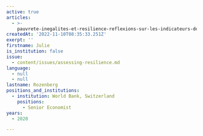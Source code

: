 ```yaml
---
active: true
articles:
  - >-
    pauvrete-inegalites-et-resilience-reflexions-sur-les-indicateurs-de-la-banque-mondiale
createdAt: '2022-11-10T08:35:33.251Z'
exerpt: ''
firstname: Julie
is_institution: false
issue:
  - content/issues/assessing-resilience.md
language:
  - null
  - null
lastname: Rozenberg
positions_and_institutions:
  - institution: World Bank, Switzerland
    positions:
      - Senior Economist
years:
  - 2020

---
```

